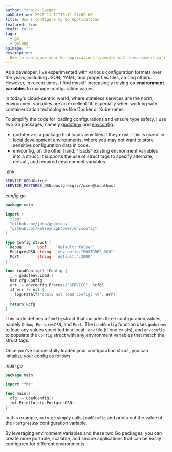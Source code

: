 ```yaml
---
author: Yannick Seeger
pubDatetime: 2020-11-11T10:11:24+02:00
title: How I configure my Go Applications
featured: true
draft: false
tags:
  - go
  - golang
ogImage: ""
description:
  How to configure your Go applications typesafe with environment variables.
---
```


As a developer, I've experimented with various configuration formats over the years, including JSON, YAML, and properties files, among others. However, in recent times, I find myself increasingly relying on **environment variables** to manage configuration values.

In today's cloud-centric world, where stateless services are the norm, environment variables are an excellent fit, especially when working with containerization technologies like Docker or Kubernetes.

To simplify the code for loading configurations and ensure type safety, I use two Go packages, namely [godotenv](https://github.com/joho/godotenv) and [envconfig](https://github.com/kelseyhightower/envconfig).

- godotenv is a package that loads .env files if they exist. This is useful in local development environments, where you may not want to store sensitive configuration data in code.
- envconfig, on the other hand, "loads" existing environment variables into a struct. It supports the use of struct tags to specify alternate, default, and required environment variables.

*.env*
```bash
SERVICE_DEBUG=true
SERVICE_POSTGRES_DSN=postgresql://user@localhost
```

*config.go*
```go
package main

import (
  "log"
  "github.com/joho/godotenv"
  "github.com/kelseyhightower/envconfig"
)

type Config struct {
  Debug       bool    `default:"false"`
  PostgresDSN string  `envconfig:"POSTGRES_DSN"`
  Port        string  `default:":3000"`
}

func LoadConfig() *Config {
  _ = godotenv.Load()
  var cfg Config
  err := envconfig.Process("SERVICE", &cfg)
  if err != nil {
    log.Fatalf("could not load config: %v", err)
  }
  return &cfg
}
```

This code defines a `Config` struct that includes three configuration values, namely `Debug`, `PostgresDSN`, and `Port`. The `LoadConfig` function uses `godotenv` to load any values specified in a local `.env` file (if one exists), and `envconfig` to populate the `Config` struct with any environment variables that match the struct tags.


Once you've successfully loaded your configuration struct, you can initialize your config as follows:

*main.go*
```go
package main

import "fmt"

func main() {
  cfg := LoadConfig()
  fmt.Println(cfg.PostgresDSN)
}
```
In this example, `main.go` simply calls `LoadConfig` and prints out the value of the `PostgresDSN` configuration variable.

By leveraging environment variables and these two Go packages, you can create more portable, scalable, and secure applications that can be easily configured for different environments.

